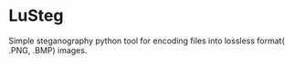 # LuSteg
Simple steganography python tool for encoding files into lossless format( .PNG, .BMP) images.
